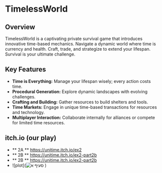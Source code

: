 # TimelessWorld



## Overview

TimelessWorld is a captivating private survival game that introduces innovative time-based mechanics. Navigate a dynamic world where time is currency and health. Craft, trade, and strategize to extend your lifespan. Survival is your ultimate challenge.

## Key Features

- **Time is Everything:** Manage your lifespan wisely; every action costs time.
- **Procedural Generation:** Explore dynamic landscapes with evolving challenges.
- **Crafting and Building:** Gather resources to build shelters and tools.
- **Time Markets:** Engage in unique time-based transactions for resources and technology.
- **Multiplayer Interaction:** Collaborate internally for alliances or compete for limited time resources.

## itch.io (our play)
- ** 2A ** https://unitime.itch.io/ex2
- ** 2B ** https://unitime.itch.io/ex2-part2b
- ** 2B ** https://unitime.itch.io/ex2-part2b
- ![plot](![סעיף א](https://github.com/FireBomb-game-development/Ex2/assets/74296478/cb612256-ec8f-4956-84d9-9c33dbde7b0f)
)

